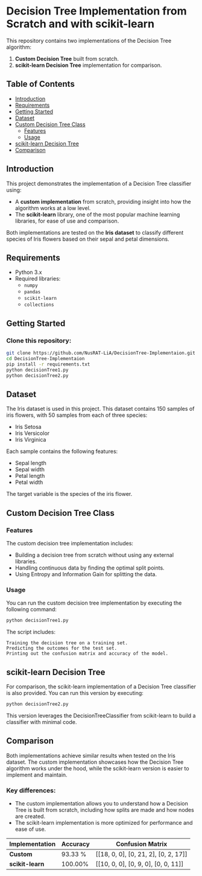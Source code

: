 # Decision Tree Implementation from Scratch and with scikit-learn

This repository contains two implementations of the Decision Tree algorithm:
1. **Custom Decision Tree** built from scratch.
2. **scikit-learn Decision Tree** implementation for comparison.

## Table of Contents
- [Introduction](#introduction)
- [Requirements](#requirements)
- [Getting Started](#getting-started)
- [Dataset](#dataset)
- [Custom Decision Tree Class](#custom-decision-tree-class)
  - [Features](#features)
  - [Usage](#usage)
- [scikit-learn Decision Tree](#scikit-learn-decision-tree)
- [Comparison](#comparison)

## Introduction

This project demonstrates the implementation of a Decision Tree classifier using:
- A **custom implementation** from scratch, providing insight into how the algorithm works at a low level.
- The **scikit-learn** library, one of the most popular machine learning libraries, for ease of use and comparison.

Both implementations are tested on the **Iris dataset** to classify different species of Iris flowers based on their sepal and petal dimensions.

## Requirements

- Python 3.x
- Required libraries:
  - `numpy`
  - `pandas`
  - `scikit-learn`
  - `collections`

## Getting Started

### Clone this repository:

```bash
git clone https://github.com/NusRAT-LiA/DecisionTree-Implementaion.git
cd DecisionTree-Implementaion
pip install -r requirements.txt
python decisionTree1.py
python decisionTree2.py
```

## Dataset

The Iris dataset is used in this project. This dataset contains 150 samples of iris flowers, with 50 samples from each of three species:

- Iris Setosa
- Iris Versicolor
- Iris Virginica

Each sample contains the following features:

- Sepal length
- Sepal width
- Petal length
- Petal width

The target variable is the species of the iris flower.

## Custom Decision Tree Class

### Features

The custom decision tree implementation includes:

- Building a decision tree from scratch without using any external libraries.
- Handling continuous data by finding the optimal split points.
- Using Entropy and Information Gain for splitting the data.

### Usage

You can run the custom decision tree implementation by executing the following command:

```bash
python decisionTree1.py
```
The script includes:

    Training the decision tree on a training set.
    Predicting the outcomes for the test set.
    Printing out the confusion matrix and accuracy of the model.
    
## scikit-learn Decision Tree

For comparison, the scikit-learn implementation of a Decision Tree classifier is also provided. You can run this version by executing:

```bash
python decisionTree2.py
```
This version leverages the DecisionTreeClassifier from scikit-learn to build a classifier with minimal code.

## Comparison

Both implementations achieve similar results when tested on the Iris dataset. The custom implementation showcases how the Decision Tree algorithm works under the hood, while the scikit-learn version is easier to implement and maintain.

### Key differences:

- The custom implementation allows you to understand how a Decision Tree is built from scratch, including how splits are made and how nodes are created.
- The scikit-learn implementation is more optimized for performance and ease of use.

| Implementation   | Accuracy | Confusion Matrix                  |
|------------------|----------|-----------------------------------|
| **Custom**       | 93.33 %  | [[18, 0, 0], [0, 21, 2], [0, 2, 17]]|
| **scikit-learn** | 100.00%  | [[10, 0, 0], [0, 9, 0], [0, 0, 11]]|







